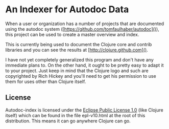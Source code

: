 # An Indexer for Autodoc Data
When a user or organization has a number of projects that are documented using the autodoc system ([https://github.com/tomfaulhaber/autodoc]()), this project can be used to create a master overview and index. 

This is currently being used to document the Clojure core and contrib libraries and you can see the results at [http://clojure.github.com]().

I have not yet completely generalized this program and don't have any immediate plans to. On the other hand, it ought to be pretty easy to adapt it to your project. Just keep in mind that the Clojure logo and such are copyrighted by Rich Hickey and you'll need to get his permission to use them for uses other than Clojure itself.

## License ##
Autodoc-index is licensed under the 
[Eclipse Public License 1.0](http://opensource.org/licenses/eclipse-1.0.php)
(like Clojure itself)
which can be found in the file epl-v10.html at the root of this
distribution. This means it can go anywhere Clojure can go.
